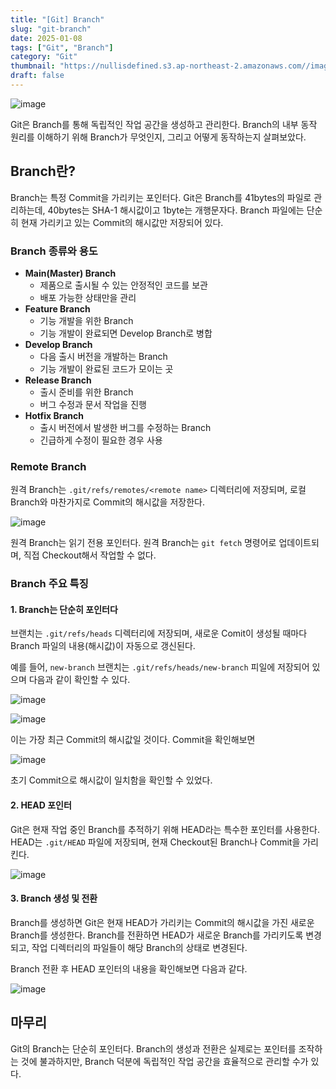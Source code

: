 ```yaml
---
title: "[Git] Branch"
slug: "git-branch"
date: 2025-01-08
tags: ["Git", "Branch"]
category: "Git"
thumbnail: "https://nullisdefined.s3.ap-northeast-2.amazonaws.com//images/d37ba7b75f9d2f6f46456346d75b8b1e.png"
draft: false
---
```

![image](https://nullisdefined.s3.ap-northeast-2.amazonaws.com//images/d37ba7b75f9d2f6f46456346d75b8b1e.png)

Git은 Branch를 통해 독립적인 작업 공간을 생성하고 관리한다. Branch의 내부 동작 원리를 이해하기 위해 Branch가 무엇인지, 그리고 어떻게 동작하는지 살펴보았다.

## Branch란?

Branch는 특정 Commit을 가리키는 포인터다. Git은 Branch를 41bytes의 파일로 관리하는데, 40bytes는 SHA-1 해시값이고 1byte는 개행문자다. Branch 파일에는 단순히 현재 가리키고 있는 Commit의 해시값만 저장되어 있다.

### Branch 종류와 용도

- **Main(Master) Branch**
    - 제품으로 출시될 수 있는 안정적인 코드를 보관
    - 배포 가능한 상태만을 관리
- **Feature Branch**
    - 기능 개발을 위한 Branch
    - 기능 개발이 완료되면 Develop Branch로 병합
- **Develop Branch**
    - 다음 출시 버전을 개발하는 Branch
    - 기능 개발이 완료된 코드가 모이는 곳
- **Release Branch**
    - 출시 준비를 위한 Branch
    - 버그 수정과 문서 작업을 진행
- **Hotfix Branch**
    - 출시 버전에서 발생한 버그를 수정하는 Branch
    - 긴급하게 수정이 필요한 경우 사용

### Remote Branch

원격 Branch는 `.git/refs/remotes/<remote name>` 디렉터리에 저장되며, 로컬 Branch와 마찬가지로 Commit의 해시값을 저장한다.

![image](https://nullisdefined.s3.ap-northeast-2.amazonaws.com//images/4ed9961ae9a6ddfaaeb38101b3c20c2c.png)

원격 Branch는 읽기 전용 포인터다. 원격 Branch는 `git fetch` 명령어로 업데이트되며, 직접 Checkout해서 작업할 수 없다.


### Branch 주요 특징

#### 1. Branch는 단순히 포인터다

브랜치는 `.git/refs/heads` 디렉터리에 저장되며, 새로운 Comit이 생성될 때마다 Branch 파일의 내용(해시값)이 자동으로 갱신된다.

예를 들어, `new-branch` 브랜치는 `.git/refs/heads/new-branch` 피일에 저장되어 있으며 다음과 같이 확인할 수 있다.

![image](https://nullisdefined.s3.ap-northeast-2.amazonaws.com//images/2815b9c03865ea7435c096ae158375f3.png)

![image](https://nullisdefined.s3.ap-northeast-2.amazonaws.com//images/f88c158c86fe6ab11d20fce41d91fb51.png)

이는 가장 최근 Commit의 해시값일 것이다. Commit을 확인해보면

![image](https://nullisdefined.s3.ap-northeast-2.amazonaws.com//images/78809fe6043c6ef1d4e8a38d350cfbba.png)

초기 Commit으로 해시값이 일치함을 확인할 수 있었다.

#### 2. HEAD 포인터

Git은 현재 작업 중인 Branch를 추적하기 위해 HEAD라는 특수한 포인터를 사용한다. HEAD는 `.git/HEAD` 파일에 저장되며, 현재 Checkout된 Branch나 Commit을 가리킨다.

![image](https://nullisdefined.s3.ap-northeast-2.amazonaws.com//images/d82eb3cec93ee09acd8d0e91641a3a68.png)

#### 3. Branch 생성 및 전환

Branch를 생성하면 Git은 현재 HEAD가 가리키는 Commit의 해시값을 가진 새로운 Branch를 생성한다. Branch를 전환하면 HEAD가 새로운 Branch를 가리키도록 변경되고, 작업 디렉터리의 파일들이 해당 Branch의 상태로 변경된다.

Branch 전환 후 HEAD 포인터의 내용을 확인해보면 다음과 같다.

![image](https://nullisdefined.s3.ap-northeast-2.amazonaws.com//images/dc10b1b898f20cd872ffea11b8c3b637.png)

## 마무리

Git의 Branch는 단순히 포인터다. Branch의 생성과 전환은 실제로는 포인터를 조작하는 것에 불과하지만, Branch 덕분에 독립적인 작업 공간을 효율적으로 관리할 수가 있다.